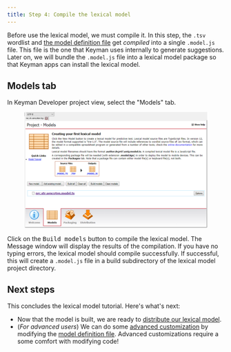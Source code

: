```yaml
---
title: Step 4: Compile the lexical model
---
```


Before use the lexical model, we must compile it. In this step, the
`.tsv` wordlist and [the model definition
file](../advanced/model-definition-file) get
_compiled_ into a single `.model.js` file. This
file is the one that Keyman uses internally to generate suggestions.
Later on, we will bundle the `.model.js` file into a lexical model
package so that Keyman apps can install the lexical model.

## Models tab

In Keyman Developer project view, select the "Models" tab.

<figure>
<img src="/cdn/dev/img/developer/120/ui/frmModelsCompile.png"
alt="The “Project - Models” tab in Keyman Developer" style="width: 850px"/>
</figure>

Click on the <kbd>Build models</kbd> button to
compile the lexical model. The Message window will display the results
of the compilation. If you have no typing errors, the lexical model
should compile successfully. If successful, this will create a
`.model.js` file in a build subdirectory of the lexical model project
directory.

## Next steps

This concludes the lexical model tutorial. Here's what's next:

-   Now that the model is built, we are ready to [distribute our lexical
    model](../distribute/packages).
-   (*For advanced users*) We can do some [advanced
    customization](../advanced/) by modifying the [model definition
    file](../advanced/model-definition-file). Advanced customizations
    require a some comfort with modifying code!
